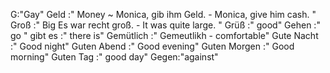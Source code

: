G:"Gay"
Geld :"
Money 
~
Monica, gib ihm Geld. - Monica, give him cash.
"
Groß :"
Big
Es war recht groß. - It was quite large.
"
Grüß :" good"
Gehen :" go  "
gibt es :" there is"
Gemütlich :" Gemeutlikh - comfortable"
Gute Nacht :" Good night"
Guten Abend :" Good evening"
Guten Morgen :" Good morning"
Guten Tag :" good day"
Gegen:"against"
